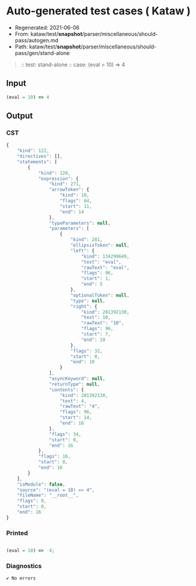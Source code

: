 # Auto-generated test cases ( Kataw )
- Regenerated: 2021-06-06
- From: kataw/test/__snapshot__/parser/miscellaneous/should-pass/autogen.md
- Path: kataw/test/__snapshot__/parser/miscellaneous/should-pass/gen/stand-alone
> :: test: stand-alone
> :: case: (eval = 10) => 4
## Input

`````js
(eval = 10) => 4
`````
## Output

### CST

```javascript
{
    "kind": 122,
    "directives": [],
    "statements": [
        {
            "kind": 120,
            "expression": {
                "kind": 271,
                "arrowToken": {
                    "kind": 10,
                    "flags": 64,
                    "start": 11,
                    "end": 14
                },
                "typeParameters": null,
                "parameters": [
                    {
                        "kind": 281,
                        "ellipsisToken": null,
                        "left": {
                            "kind": 134299649,
                            "text": "eval",
                            "rawText": "eval",
                            "flags": 96,
                            "start": 1,
                            "end": 5
                        },
                        "optionalToken": null,
                        "type": null,
                        "right": {
                            "kind": 201392130,
                            "text": 10,
                            "rawText": "10",
                            "flags": 96,
                            "start": 7,
                            "end": 10
                        },
                        "flags": 32,
                        "start": 0,
                        "end": 10
                    }
                ],
                "asyncKeyword": null,
                "returnType": null,
                "contents": {
                    "kind": 201392130,
                    "text": 4,
                    "rawText": "4",
                    "flags": 96,
                    "start": 14,
                    "end": 16
                },
                "flags": 34,
                "start": 0,
                "end": 16
            },
            "flags": 16,
            "start": 0,
            "end": 16
        }
    ],
    "isModule": false,
    "source": "(eval = 10) => 4",
    "fileName": "__root__",
    "flags": 0,
    "start": 0,
    "end": 16
}
```

### Printed

```javascript

(eval = 10) =>  4;
```

### Diagnostics

```javascript
✔ No errors
```

